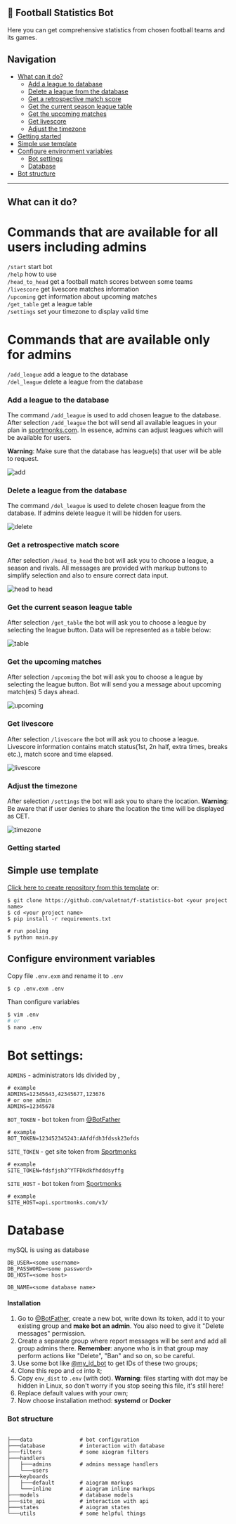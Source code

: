 ## 🔷 Football Statistics Bot
️Here you can get comprehensive statistics from chosen football teams and its games.

## Navigation
  * [What can it do?](#what-can-it-do?)
      * [Add a league to database](#add-a-league-to-the-database)
      * [Delete a league from the database](#delete-a-league-from-the-database)
      * [Get a retrospective match score](#get-a-retrospective-match-score)
      * [Get the current season league table](#get-the-current-season-league-table)
      * [Get the upcoming matches](#get-the-upcoming-matches)
      * [Get livescore](#get-livescore)
      * [Adjust the timezone](#adjust-the-timezone)
  * [Getting started](#getting-started)
  * [Simple use template](#simple-use-template)
  * [Configure environment variables](#configure-environment-variables)
      * [Bot settings](#bot-settings)
      * [Database](#database)
  * [Bot structure](#bot-structure)
  
  
<hr>

## What can it do?

# Commands that are available for all users including admins
```/start``` start bot <br>
```/help``` how to use<br>
```/head_to_head``` get a football match scores between some teams<br>
```/livescore``` get livescore matches information<br>
```/upcoming``` get information about upcoming matches<br>
```/get_table``` get a league table<br>
```/settings``` set your timezone to display valid time<br>
# Commands that are available only for admins
```/add_league``` add a league to the database<br>
```/del_league``` delete a league from the database<br>

### Add a league to the database
The command ```/add_league``` is used to add chosen league to the database. After selection ```/add_league``` the bot will send all available leagues in your plan in [sportmonks.com](https://sportmonks.com/). 
In essence, admins can adjust leagues which will be available for users. 

**Warning**: Make sure that the database has league(s) that user will be able to request.

![add](https://github.com/valetnat/f-statistics-bot/blob/0f8aa0da409580663d2410c03c7d68ba62c993e0/add_league.PNG)


### Delete a league from the database
The command ```/del_league``` is used to delete chosen league from the database. If admins delete league it will be hidden for users.

![delete](https://github.com/valetnat/f-statistics-bot/blob/0f8aa0da409580663d2410c03c7d68ba62c993e0/del_league.PNG)


### Get a retrospective match score
After selection ```/head_to_head``` the bot will ask you to choose a league, a season and rivals. 
All messages are provided with markup buttons to simplify selection and also to ensure correct data input.

![head to head](https://github.com/valetnat/f-statistics-bot/blob/0f8aa0da409580663d2410c03c7d68ba62c993e0/head_to_head.PNG)


### Get the current season league table
After selection ```/get_table``` the bot will ask you to choose a league by selecting the league button. 
Data will be represented as a table below:

![table](https://github.com/valetnat/f-statistics-bot/blob/0f8aa0da409580663d2410c03c7d68ba62c993e0/get_table.PNG)


### Get the upcoming matches
After selection ```/upcoming``` the bot will ask you to choose a league by selecting the league button. 
Bot will send you a message about upcoming match(es) 5 days ahead.

![upcoming](https://github.com/valetnat/f-statistics-bot/blob/0f8aa0da409580663d2410c03c7d68ba62c993e0/upcoming.PNG)


### Get livescore
After selection ```/livescore``` the bot will ask you to choose a league. 
Livescore information contains match status(1st, 2n half, extra times, breaks etc.), match score and time elapsed.

![livescore](https://github.com/valetnat/f-statistics-bot/blob/0f8aa0da409580663d2410c03c7d68ba62c993e0/livescore.PNG)


### Adjust the timezone
After selection ```/settings``` the bot will ask you to share the location. 
**Warning**: Be aware that if user denies to share the location the time will be displayed as CET.

![timezone](https://github.com/valetnat/f-statistics-bot/blob/083056ceccdb6192fbd0e3535259495a4e45c73b/timezone.PNG)

### Getting started

## Simple use template

<a href="https://github.com/valetnat/f-statistics-bot/generate">Click here to create repository from this template</a> or: 
```zhs
$ git clone https://github.com/valetnat/f-statistics-bot <your project name>
$ cd <your project name>
$ pip install -r requirements.txt

# run pooling
$ python main.py
```

## Configure environment variables
Copy file `.env.exm` and rename it to `.env`
```
$ cp .env.exm .env
```
Than configure variables
```bash
$ vim .env
# or 
$ nano .env
```

# Bot settings:

`ADMINS` - administrators Ids divided by ,
```zhs
# example
ADMINS=12345643,42345677,123676
# or one admin
ADMINS=12345678
```

`BOT_TOKEN` - bot token from [@BotFather](https://t.me/BotFather)
```zhs
# example
BOT_TOKEN=123452345243:AAfdfdh3fdssk23ofds
```

`SITE_TOKEN` - get site token from [Sportmonks](https://docs.sportmonks.com/cricket/getting-started/getting-started)
```zhs
# example
SITE_TOKEN=fdsfjsh3^YTFDkdkfhdddsyffg
```

`SITE_HOST` - bot token from [Sportmonks](https://docs.sportmonks.com/cricket/getting-started/getting-started)
```zhs
# example
SITE_HOST=api.sportmonks.com/v3/
```

# Database
mySQL is using as database

```zhs
DB_USER=<some username>
DB_PASSWORD=<some password>
DB_HOST=<some host>

DB_NAME=<some database name>
```

#### Installation  
1. Go to [@BotFather](https://t.me/telegram), create a new bot, write down its token, add it to your existing group 
and **make bot an admin**. You also need to give it "Delete messages" permission.  
2. Create a separate group where report messages will be sent and add all group admins there. 
**Remember**: anyone who is in that group may perform actions like "Delete", "Ban" and so on, so be careful.  
3. Use some bot like [@my_id_bot](https://t.me/my_id_bot) to get IDs of these two groups;  
4. Clone this repo and `cd` into it;  
5. Copy `env_dist` to `.env` (with dot). **Warning**: files starting with dot may be hidden in Linux, 
so don't worry if you stop seeing this file, it's still here!  
6. Replace default values with your own;  
7. Now choose installation method: **systemd** or **Docker**

### Bot structure
```zhs

├───data               # bot configuration
├───database           # interaction with database
├───filters            # some aiogram filters
├───handlers   
│   ├───admins         # admins message handlers 
│   └───users 
├───keyboards   
│   ├───default        # aiogram markups 
│   └───inline         # aiogram inline markups 
├───models             # database models
├───site_api           # interaction with api
├───states             # aiogram states
└───utils              # some helpful things
```